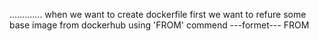 .............
when we want to create dockerfile first we want to refure some base image from dockerhub using 
'FROM' commend 
---formet---
FROM <os image name>

